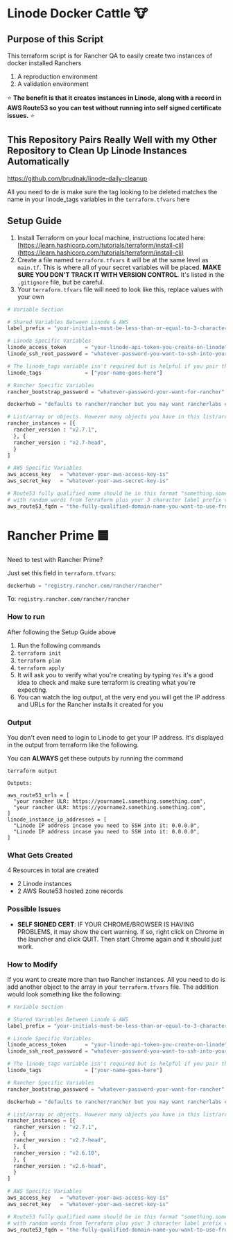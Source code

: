 # Linode Docker Cattle :cow:

## Purpose of this Script

This terraform script is for Rancher QA to easily create two instances of docker installed Ranchers

1. A reproduction environment
2. A validation environment

:star: **The benefit is that it creates instances in Linode, along with a record in AWS Route53 so you can test without running into self signed certificate issues.** :star:

## This Repository Pairs Really Well with my Other Repository to Clean Up Linode Instances Automatically

https://github.com/brudnak/linode-daily-cleanup

All you need to de is make sure the tag looking to be deleted matches the name in your linode_tags variables in the `terraform.tfvars` here

## Setup Guide

1. Install Terraform on your local machine, instructions located here: [https://learn.hashicorp.com/tutorials/terraform/install-cli](https://learn.hashicorp.com/tutorials/terraform/install-cli)
2. Create a file named `terraform.tfvars` it will be at the same level as `main.tf`. This is where all of your secret variables will be placed. **MAKE SURE YOU DON'T TRACK IT WITH VERSION CONTROL**. It's listed in the `.gitignore` file, but be careful.
3. Your `terraform.tfvars` file will need to look like this, replace values with your own

```tf
# Variable Section

# Shared Variables Between Linode & AWS
label_prefix = "your-initials-must-be-less-than-or-equal-to-3-characters"

# Linode Specific Variables
linode_access_token      = "your-linode-api-token-you-create-on-linode"
linode_ssh_root_password = "whatever-password-you-want-to-ssh-into-your-linode-instance"

# The linode_tags variable isn't required but is helpful if you pair this repo, with my other repo to automatically cleanup your Linode instances based on tag names. That repository is located here. https://github.com/brudnak/linode-docker-cattle
linode_tags              = ["your-name-goes-here"]

# Rancher Specific Variables
rancher_bootstrap_password = "whatever-password-your-want-for-rancher"

dockerhub = "defaults to rancher/rancher but you may want rancherlabs etc"

# List/array or objects. However many objects you have in this list/array is how many Rancher/Linode instances will be created
rancher_instances = [{
  rancher_version : "v2.7.1",
  }, {
  rancher_version : "v2.7-head",
  }
]

# AWS Specific Variables
aws_access_key   = "whatever-your-aws-access-key-is"
aws_secret_key   = "whatever-your-aws-secret-key-is"

# Route53 fully qualified name should be in this format "something.something.something" the unique part will be added
# with random words from Terraform plus your 3 character label prefix variable from above
aws_route53_fqdn = "the-fully-qualified-domain-name-you-want-to-use-from-route53"
```

# Rancher Prime 🟦

Need to test with Rancher Prime?

Just set this field in `terraform.tfvars`:

```tf
dockerhub = "registry.rancher.com/rancher/rancher"
```

To: `registry.rancher.com/rancher/rancher`

### How to run 

After following the Setup Guide above

1. Run the following commands
2. `terraform init`
3. `terraform plan`
4. `terraform apply`
5. It will ask you to verify what you're creating by typing `Yes` it's a good idea to check and make sure terraform is creating what you're expecting. 
6. You can watch the log output, at the very end you will get the IP address and URLs for the Rancher installs it created for you

### Output

You don't even need to login to Linode to get your IP address. It's displayed in the output from terraform like the following.

You can **ALWAYS** get these outputs by running the command

```shell
terraform output
```

```shell
Outputs:

aws_route53_urls = [
  "your rancher ULR: https://yourname1.something.something.com",
  "your rancher ULR: https://yourname2.something.something.com",
]
linode_instance_ip_addresses = [
  "Linode IP address incase you need to SSH into it: 0.0.0.0",
  "Linode IP address incase you need to SSH into it: 0.0.0.0",
]
```

### What Gets Created

4 Resources in total are created

- 2 Linode instances
- 2 AWS Route53 hosted zone records

### Possible Issues

- **SELF SIGNED CERT**: IF YOUR CHROME/BROWSER IS HAVING PROBLEMS, it may show the cert warning. If so, right click on Chrome in the launcher and click QUIT. Then start Chrome again and it should just work.

### How to Modify

If you want to create more than two Rancher instances. All you need to do is add another object to the array in your `terraform.tfvars` file.
The addition would look something like the following:

```tf
# Variable Section

# Shared Variables Between Linode & AWS
label_prefix = "your-initials-must-be-less-than-or-equal-to-3-characters"

# Linode Specific Variables
linode_access_token      = "your-linode-api-token-you-create-on-linode"
linode_ssh_root_password = "whatever-password-you-want-to-ssh-into-your-linode-instance"

# The linode_tags variable isn't required but is helpful if you pair this repo, with my other repo to automatically cleanup your Linode instances based on tag names. That repository is located here. https://github.com/brudnak/linode-docker-cattle
linode_tags              = ["your-name-goes-here"]

# Rancher Specific Variables
rancher_bootstrap_password = "whatever-password-your-want-for-rancher"

dockerhub = "defaults to rancher/rancher but you may want rancherlabs etc"

# List/array or objects. However many objects you have in this list/array is how many Rancher/Linode instances will be created
rancher_instances = [{
  rancher_version : "v2.7.1",
  }, {
  rancher_version : "v2.7-head",
  }, {
  rancher_version : "v2.6.10",
  }, {
  rancher_version : "v2.6-head",
  }
]

# AWS Specific Variables
aws_access_key   = "whatever-your-aws-access-key-is"
aws_secret_key   = "whatever-your-aws-secret-key-is"

# Route53 fully qualified name should be in this format "something.something.something" the unique part will be added
# with random words from Terraform plus your 3 character label prefix variable from above
aws_route53_fqdn = "the-fully-qualified-domain-name-you-want-to-use-from-route53"
```
